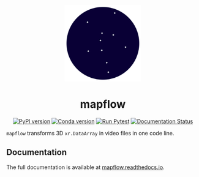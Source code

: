 <div align="center">
<img src="_static/logo.svg" alt="mapflow logo" width="200" height="200">

# mapflow

[![PyPI version](https://badge.fury.io/py/mapflow.svg)](https://badge.fury.io/py/mapflow)
[![Conda version](https://anaconda.org/conda-forge/mapflow/badges/version.svg)](https://anaconda.org/conda-forge/mapflow)
[![Run Pytest](https://github.com/CyrilJl/mapflow/actions/workflows/pytest.yaml/badge.svg)](https://github.com/CyrilJl/mapflow/actions/workflows/pytest.yaml)
[![Documentation Status](https://readthedocs.org/projects/mapflow/badge/?version=latest)](https://mapflow.readthedocs.io/en/latest/?badge=latest)
</div>

``mapflow`` transforms 3D ``xr.DataArray`` in video files in one code line.

## Documentation

The full documentation is available at [mapflow.readthedocs.io](https://mapflow.readthedocs.io).
